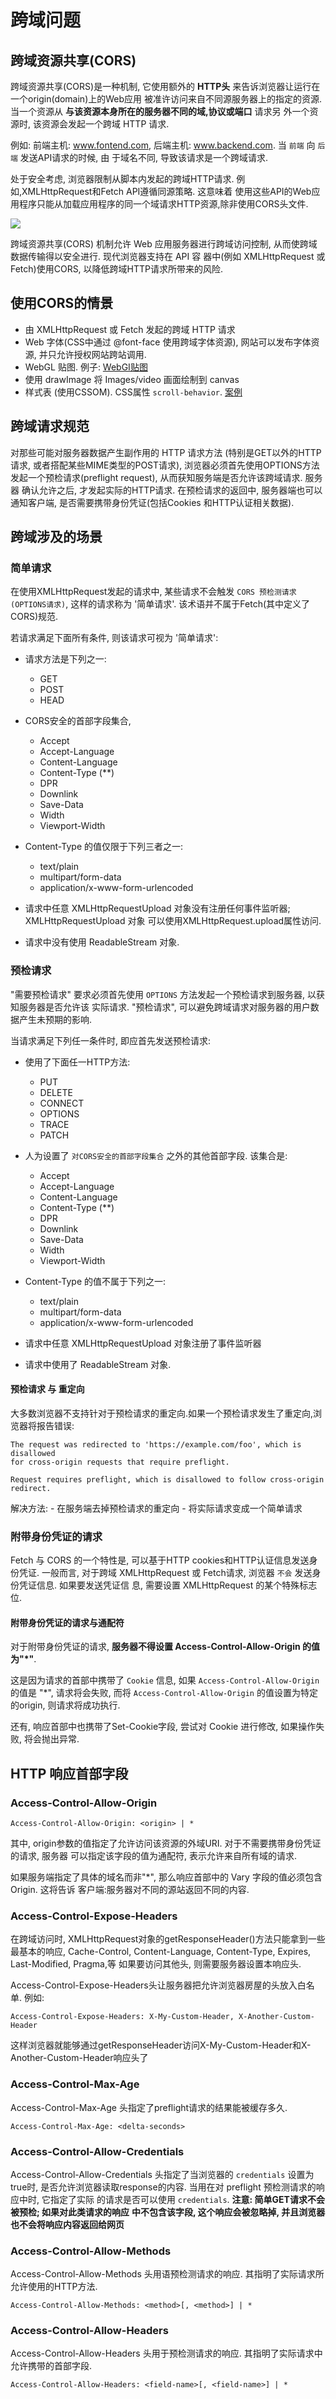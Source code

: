 # 跨域问题

## 跨域资源共享(CORS)

跨域资源共享(CORS)是一种机制, 它使用额外的 **HTTP头** 来告诉浏览器让运行在一个origin(domain)上的Web应用
被准许访问来自不同源服务器上的指定的资源. 当一个资源从 **与该资源本身所在的服务器不同的域,协议或端口** 请求另
外一个资源时, 该资源会发起一个跨域 HTTP 请求.

例如: 前端主机: www.fontend.com, 后端主机: www.backend.com. 当 `前端` 向 `后端` 发送API请求的时候, 由
于域名不同, 导致该请求是一个跨域请求.

处于安全考虑, 浏览器限制从脚本内发起的跨域HTTP请求. 例如,XMLHttpRequest和Fetch API遵循同源策略. 这意味着
使用这些API的Web应用程序只能从加载应用程序的同一个域请求HTTP资源,除非使用CORS头文件.

![](resource/cors.png)

跨域资源共享(CORS) 机制允许 Web 应用服务器进行跨域访问控制, 从而使跨域数据传输得以安全进行. 现代浏览器支持在 API 容
器中(例如 XMLHttpRequest 或 Fetch)使用CORS, 以降低跨域HTTP请求所带来的风险.

## 使用CORS的情景

- 由 XMLHttpRequest 或 Fetch 发起的跨域 HTTP 请求
- Web 字体(CSS中通过 @font-face 使用跨域字体资源), 网站可以发布字体资源, 并只允许授权网站跨站调用.
- WebGL 贴图. 例子: [WebGI贴图](https://mdn.github.io/webgl-examples/tutorial/sample6/)
- 使用 drawImage 将 Images/video 画面绘制到 canvas
- 样式表 (使用CSSOM). CSS属性 `scroll-behavior`. [案例](https://developer.mozilla.org/zh-CN/docs/Web/CSS/scroll-behavior#%E8%BE%93%E5%87%BA) 

## 跨域请求规范

对那些可能对服务器数据产生副作用的 HTTP 请求方法 (特别是GET以外的HTTP请求, 或者搭配某些MIME类型的POST请求),
浏览器必须首先使用OPTIONS方法发起一个预检请求(preflight request), 从而获知服务端是否允许该跨域请求. 服务器
确认允许之后, 才发起实际的HTTP请求. 在预检请求的返回中, 服务器端也可以通知客户端, 是否需要携带身份凭证(包括Cookies 
和HTTP认证相关数据).

## 跨域涉及的场景

### 简单请求

在使用XMLHttpRequest发起的请求中, 某些请求不会触发 `CORS 预检测请求(OPTIONS请求)`, 这样的请求称为 '简单请求'. 
该术语并不属于Fetch(其中定义了CORS)规范. 

若请求满足下面所有条件, 则该请求可视为 '简单请求':

- 请求方法是下列之一:
    - GET
    - POST
    - HEAD

- CORS安全的首部字段集合, 
    - Accept
    - Accept-Language
    - Content-Language
    - Content-Type (**)
    - DPR
    - Downlink
    - Save-Data
    - Width
    - Viewport-Width

- Content-Type 的值仅限于下列三者之一:
    - text/plain
    - multipart/form-data
    - application/x-www-form-urlencoded

- 请求中任意 XMLHttpRequestUpload 对象没有注册任何事件监听器; XMLHttpRequestUpload 对象
可以使用XMLHttpRequest.upload属性访问.

- 请求中没有使用 ReadableStream 对象.

### 预检请求

"需要预检请求" 要求必须首先使用 `OPTIONS` 方法发起一个预检请求到服务器, 以获知服务器是否允许该
实际请求. "预检请求", 可以避免跨域请求对服务器的用户数据产生未预期的影响.

当请求满足下列任一条件时, 即应首先发送预检请求:

- 使用了下面任一HTTP方法:
    - PUT
    - DELETE
    - CONNECT
    - OPTIONS
    - TRACE
    - PATCH

- 人为设置了 `对CORS安全的首部字段集合` 之外的其他首部字段. 该集合是:
    - Accept
    - Accept-Language
    - Content-Language
    - Content-Type (**)
    - DPR
    - Downlink
    - Save-Data
    - Width
    - Viewport-Width

- Content-Type 的值不属于下列之一:
    - text/plain
    - multipart/form-data
    - application/x-www-form-urlencoded

- 请求中任意 XMLHttpRequestUpload 对象注册了事件监听器

- 请求中使用了 ReadableStream 对象.


#### 预检请求 与 重定向

大多数浏览器不支持针对于预检请求的重定向.如果一个预检请求发生了重定向,浏览器将报告错误:

```
The request was redirected to 'https://example.com/foo', which is disallowed 
for cross-origin requests that require preflight.

Request requires preflight, which is disallowed to follow cross-origin redirect.
```

解决方法:
    - 在服务端去掉预检请求的重定向
    - 将实际请求变成一个简单请求

### 附带身份凭证的请求

Fetch 与 CORS 的一个特性是, 可以基于HTTP cookies和HTTP认证信息发送身份凭证. 一般而言,
对于跨域 XMLHttpRequest 或 Fetch请求, 浏览器 `不会` 发送身份凭证信息. 如果要发送凭证信
息, 需要设置 XMLHttpRequest 的某个特殊标志位.

#### 附带身份凭证的请求与通配符

对于附带身份凭证的请求, **服务器不得设置 Access-Control-Allow-Origin 的值为"\*"**.

这是因为请求的首部中携带了 `Cookie` 信息, 如果 `Access-Control-Allow-Origin` 的值是 "*",
请求将会失败, 而将 `Access-Control-Allow-Origin` 的值设置为特定的origin, 则请求将成功执行.

还有, 响应首部中也携带了Set-Cookie字段, 尝试对 Cookie 进行修改, 如果操作失败, 将会抛出异常.

## HTTP 响应首部字段

### Access-Control-Allow-Origin

```
Access-Control-Allow-Origin: <origin> | *
```

其中, origin参数的值指定了允许访问该资源的外域URI. 对于不需要携带身份凭证的请求, 服务器
可以指定该字段的值为通配符, 表示允许来自所有域的请求.

如果服务端指定了具体的域名而非"*", 那么响应首部中的 Vary 字段的值必须包含 Origin. 这将告诉
客户端:服务器对不同的源站返回不同的内容.

### Access-Control-Expose-Headers

在跨域访问时, XMLHttpRequest对象的getResponseHeader()方法只能拿到一些最基本的响应,
Cache-Control, Content-Language, Content-Type, Expires, Last-Modified, Pragma,等
如果要访问其他头, 则需要服务器设置本响应头.

Access-Control-Expose-Headers头让服务器把允许浏览器房屋的头放入白名单. 例如:

```
Access-Control-Expose-Headers: X-My-Custom-Header, X-Another-Custom-Header
```

这样浏览器就能够通过getResponseHeader访问X-My-Custom-Header和X-Another-Custom-Header响应头了

### Access-Control-Max-Age

Access-Control-Max-Age 头指定了preflight请求的结果能被缓存多久.

```
Access-Control-Max-Age: <delta-seconds>
```

### Access-Control-Allow-Credentials

Access-Control-Allow-Credentials 头指定了当浏览器的 `credentials` 设置为true时,
是否允许浏览器读取response的内容. 当用在对 preflight 预检测请求的响应中时, 它指定了实际
的请求是否可以使用 `credentials`. **注意: 简单GET请求不会被预检; 如果对此类请求的响应**
**中不包含该字段, 这个响应会被忽略掉, 并且浏览器也不会将响应内容返回给网页**


### Access-Control-Allow-Methods

Access-Control-Allow-Methods 头用语预检测请求的响应. 其指明了实际请求所允许使用的HTTP方法.
 
```
Access-Control-Allow-Methods: <method>[, <method>] | *
```

### Access-Control-Allow-Headers

Access-Control-Allow-Headers 头用于预检测请求的响应. 其指明了实际请求中允许携带的首部字段.

```
Access-Control-Allow-Headers: <field-name>[, <field-name>] | *
```